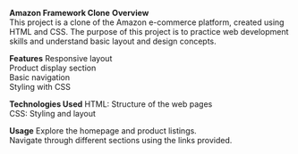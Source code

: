 **Amazon Framework Clone**
**Overview** <br>
This project is a clone of the Amazon e-commerce platform, created using HTML and CSS. The purpose of this project is to practice web development skills and understand basic layout and design concepts.

**Features**
Responsive layout <br>
Product display section <br>
Basic navigation <br>
Styling with CSS <br>

**Technologies Used**
HTML: Structure of the web pages <br>
CSS: Styling and layout <br>

**Usage**
Explore the homepage and product listings. <br>
Navigate through different sections using the links provided. <br>
